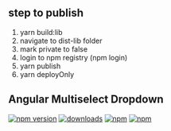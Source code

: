 ## step to publish

1.  yarn build:lib
2.  navigate to dist-lib folder
3.  mark private to false
4.  login to npm registry (npm login)
5.  yarn publish
6.  yarn deployOnly

## Angular Multiselect Dropdown

[![npm version](https://img.shields.io/npm/v/ng-multiselect-dropdown.svg)](https://www.npmjs.com/package/ng-multiselect-dropdown-v)
[![downloads](https://img.shields.io/npm/dt/ng-multiselect-dropdown.svg)](https://www.npmjs.com/package/ng-multiselect-dropdown-v)
[![npm](https://img.shields.io/npm/dm/localeval.svg)](https://www.npmjs.com/package/ng-multiselect-dropdown-v)
[![npm](https://img.shields.io/npm/dw/localeval.svg)](https://www.npmjs.com/package/ng-multiselect-dropdown-v)
